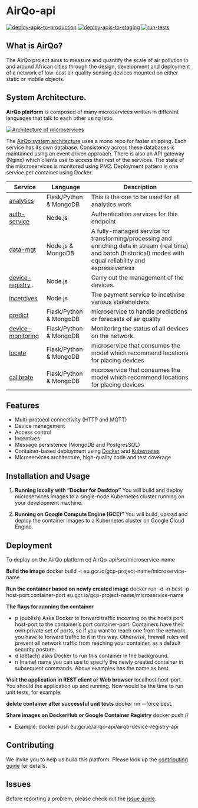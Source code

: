 # AirQo-api

[![deploy-apis-to-production](https://github.com/airqo-platform/AirQo-api/actions/workflows/deploy-apis-to-production.yml/badge.svg)](https://github.com/airqo-platform/AirQo-api/actions/workflows/deploy-apis-to-production.yml) [![deploy-apis-to-staging](https://github.com/airqo-platform/AirQo-api/actions/workflows/deploy-apis-to-staging.yml/badge.svg)](https://github.com/airqo-platform/AirQo-api/actions/workflows/deploy-apis-to-staging.yml) [![run-tests](https://github.com/airqo-platform/AirQo-api/actions/workflows/test-changes.yml/badge.svg)](https://github.com/airqo-platform/AirQo-api/actions/workflows/test-changes.yml)

## What is AirQo?

The AirQo project aims to measure and quantify the scale of air pollution in and around African cities through the design, development and deployment of a network of low-cost air quality sensing devices mounted on either static or mobile objects.

## System Architecture.

**AirQo platform** is composed of many microservices written in different languages that talk to each other using Istio.

[![Architecture of
microservices](./docs/img/architecture-diagram.png)](./docs/img/architecture-diagram.png)

The [AirQo system architecture](https://github.com/airqo-platform/AirQo-api/wiki/System-Architecture) uses a mono repo for faster shipping. Each service has its own database. Consistency across these databases is maintained using an event driven approach. There is also an API gateway (Nginx) which clients use to access ther rest of the services. The state of the miscroservices is monitored using PM2. Deployment pattern is one service per container using Docker.

| Service                                        | Language               | Description                                                                                                                                                         |
| ---------------------------------------------- | ---------------------- | ------------------------------------------------------------------------------------------------------------------------------------------------------------------- |
| [analytics](./src/analytics)           | Flask/Python & MongoDB | This is the one to be used for all analytics work                                                                                                                   |
| [auth-service](./src/auth-service)             | Node.js                | Authentication services for this endpoint                                                                                                                           |
| [data-mgt](./src/data-mgt)                     | Node.js & MongoDB      | A fully-managed service for transforming/processing and enriching data in stream (real time) and batch (historical) modes with equal reliability and expressiveness |
| [device-registry](./src/device-registry) .     | Node.js                | Carry out the management of the devices.                                                                                                                            |
| [incentives](./src/incentives)           | Node.js                | The payment service to incetivise various stakeholders                                                                                                              |
| [predict](./src/predict)                       | Flask/Python & MongoDB | microservice to handle predictions or forecasts of air quality                                                                                                      |
| [device-monitoring](./src/device-monitoring)   | Flask/Python & MongoDB | Monitoring the status of all devices on the network.                                                                                                                |
| [locate](./src/locate)                         | Flask/Python & MongoDB | microservice that consumes the model which recommend locations for placing devices                                                                                  |
| [calibrate](./src/calibrate)                      | Flask/Python & MongoDB | microservice that consumes the model which recommend locations for placing devices                                                                                  |                                                                                          |

## Features

- Multi-protocol connectivity (HTTP and MQTT)
- Device management
- Access control
- Incentives
- Message persistence (MongoDB and PostgresSQL)
- Container-based deployment using [Docker](https://www.docker.com/) and [Kubernetes](https://kubernetes.io/)
- Microservices architecture, high-quality code and test coverage

## Installation and Usage

1. **Running locally with “Docker for Desktop”** You will build and deploy microservices images to a single-node Kubernetes cluster running on your development machine.

2. **Running on Google Compute Engine (GCE)”** You will build, upload and deploy the container images to a Kubernetes cluster on Google Cloud Engine.

## Deployment

To deploy on the AirQo platform
cd AirQo-api/src/microservice-name

**Build the image**
docker build -t eu.gcr.io/gcp-project-name/microservice-name .

**Run the container based on newly created image**
docker run -d -n best -p host-port:container-port eu.gcr.io/gcp-project-name/microservice-name

**The flags for running the container**

- p (publish)
  Asks Docker to forward traffic incoming on the host’s port host-port to the container’s port container-port. Containers have their own private set of ports, so if you want to reach one from the network, you have to forward traffic to it in this way. Otherwise, firewall rules will prevent all network traffic from reaching your container, as a default security posture.
- d (detach)
  asks Docker to run this container in the background.
- n (name)
  name you can use to specify the newly created container in subsequent commands. Above examples has the name as best.

**Visit the application in REST client or Web browser**
localhost:host-port. You should the application up and running. Now would be the time to run unit tests, for example:

**delete container after successful unit tests**
docker rm --force best.

**Share images on DockerHub or Google Container Registry**
docker push <host-name>/<GCP project>/<microservice-name>

- Example: docker push eu.gcr.io/airqo-api/airqo-device-registry-api

## Contributing

We invite you to help us build this platform. Please look up the [contributing guide](/contributing.md) for details.

## Issues

Before reporting a problem, please check out the [issue guide](https://github.com/airqo-platform/AirQo-api/wiki#reporting-issues).
